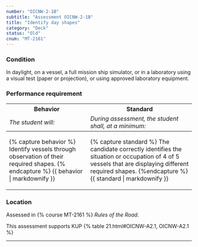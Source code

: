 ```yaml
---
number: "OICNW-2-1B"
subtitle: "Assessment OICNW-2-1B"
title: "Identify day shapes"
category: "Deck"
status: "Old"
cnum: "MT-2161"
---
```

### Condition

In daylight, on a vessel, a full mission ship simulator, or in a laboratory using a visual test (paper or projection), or using approved laboratory equipment.

### Performance requirement 

<table width='100%' class='Guidelines'>
 <thead>
 <tr>
     <th class='thirty'>Behavior</th>
     <th class='seventy'>Standard</th>
 </tr>
 <tr>
     <td><em>The student will:</em></td>
     <td><em>During assessment, the student shall, at a minimum:</em></td>
 </tr>
 </thead>
 <tbody>
 

<tr><td>

{% capture behavior %}
Identify vessels through observation of their required shapes.
{% endcapture %}
{{ behavior | markdownify }}

</td><td>

{% capture standard %}
The candidate correctly identifies the situation or occupation of 4 of 5 vessels that are displaying different required shapes.
{%endcapture %}
{{ standard | markdownify }}

</td></tr>



 </tbody>
 </table>

### Location

Assessed in  {% course  MT-2161 %}  *Rules of the Road*.

This assessment supports KUP {% table 21.html#OICNW-A2.1, OICNW-A2.1 %}

***

